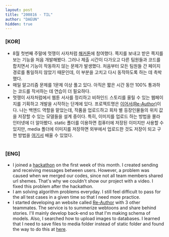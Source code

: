 ```yaml
---
layout: post
title: "200816 - TIL"
author: "DAEUN"
hidden: true
---
```


### [KOR]
* 8월 첫번째 주말에 멋쟁이 사자처럼 [해커톤](https://github.com/hinhyu/Wookie)에 참여했다. 쪽지를 보내고 받은 쪽지를 보는 기능을 처음 개발해봤다. 그러나 제출 시간이 다가오고 다른 팀원들과 코드를 합치면서 기능이 작동하지 않는 문제가 발생했다. 처음부터 모든 팀원들 간 페이지 경로를 통일하지 않았기 때문인데, 이 부분을 고치고 다시 동작하도록 하는 데 촉박했다.
* 매일 알고리즘 문제를 1문제 이상 풀고 있다. 아직은 짧은 시간 동안 100% 통과하는 코드를 작서하는 데 연습이 더 필요하다.
* 멋쟁이 사자처럼에서 웹툰 서사를 정리하고 비하인드 스토리를 올릴 수 있는 웹페이지를 기획하고 개발을 시작하는 단계에 있다. 프로젝트명은 [이어서(Re-Author)](https://github.com/shalo1040/Re-Author)이다. 나는 백엔드 역할을 맡았는데, 작품을 업로드하고 회차 별 등장인물들의 위치 값을 저장할 수 있는 모델들을 설계 중이다. 특히, 이미지를 업로드 하는 방법을 몰라 인터넷에 더 알아봤다. static 폴더를 이용하면 컴퓨터에 저장된 이미지만 사용할 수 있지만, media 폴더에 이미지를 저장하면 외부에서 업로드한 것도 저장이 되고 구현 방법을 [여기서](https://www.geeksforgeeks.org/python-uploading-images-in-django/) 배울 수 있었다.
<br><br>

### [ENG]
* I joined a [hackathon](https://github.com/hinhyu/Wookie) on the first week of this month. I created sending and receiving messages between users. However, a problem was caused when we merged our codes, since not all team members shared url shemes. That's why we couldn't show our project with a video. I fixed this problem after the hackathon.
* I am solving algorithm problems everyday. I still feel difficult to pass for the all test cases in a given time so that I need more practice.
* I started developing an website called [Re-Author](https://github.com/shalo1040/Re-Author) with 3 other teammates. The service is to summerize webtoons and share behind stories. I'll mainly develop back-end so that I'm making schema of models. Also, I searched how to upload images to databases. I learned that I need to save files to media folder instead of static folder and found the way to do this at [here](https://www.geeksforgeeks.org/python-uploading-images-in-django/).